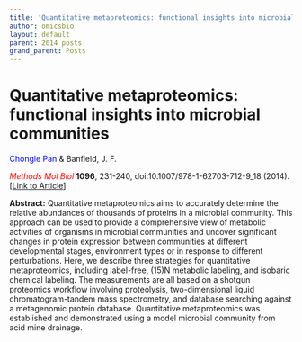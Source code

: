 ```yaml
---
title: 'Quantitative metaproteomics: functional insights into microbial communities'
author: omicsbio
layout: default
parent: 2014 posts
grand_parent: Posts
---
```


# Quantitative metaproteomics: functional insights into microbial communities
<span style="color: #0000ff;">Chongle Pan</span> & Banfield, J. F.

<span style="color: #ff0000;"><em>Methods Mol Biol</em></span> **1096**, 231-240, doi:10.1007/978-1-62703-712-9_18 (2014). [[Link to Article](http://link.springer.com/protocol/10.1007%2F978-1-62703-712-9_18)]

<!--more-->

**Abstract:** Quantitative metaproteomics aims to accurately determine the relative abundances of thousands of proteins in a microbial community. This approach can be used to provide a comprehensive view of metabolic activities of organisms in microbial communities and uncover significant changes in protein expression between communities at different developmental stages, environment types or in response to different perturbations. Here, we describe three strategies for quantitative metaproteomics, including label-free, (15)N metabolic labeling, and isobaric chemical labeling. The measurements are all based on a shotgun proteomics workflow involving proteolysis, two-dimensional liquid chromatogram-tandem mass spectrometry, and database searching against a metagenomic protein database. Quantitative metaproteomics was established and demonstrated using a model microbial community from acid mine drainage.